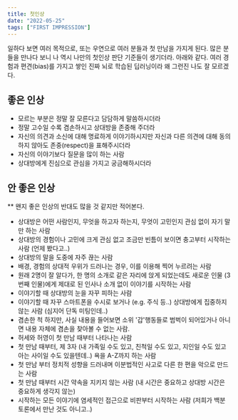 ```yaml
---
title: 첫인상
date: "2022-05-25"
tags: ["FIRST IMPRESSION"]
---
```

일하다 보면 여러 목적으로, 또는 우연으로 여러 분들과 첫 만남을 가지게 된다. 
많은 분들을 만나다 보니 나 역시 나만의 첫인상 판단 기준들이 생기더라. 아래와 같다. 
여러 경험과 편견(bias)를 가지고 쌓인 진짜 뇌로 학습된 딥러닝이라 왜 그런진 나도 잘 모르겠다. 

## 좋은 인상
- 모르는 부분은 정말 잘 모른다고 담담하게 말씀하시더라
- 정말 고수일 수록 겸손하시고 상대방을 존중해 주더라
- 자신의 의견과 소신에 대해 명료하게 이야기하시지만 자신과 다른 의견에 대해 동의하지 않아도 존중(respect)을 표해주시더라
- 자신의 이야기보다 질문을 많이 하는 사람
- 상대방에게 진심으로 관심을 가지고 궁금해하시더라

## 안 좋은 인상
** 왠지 좋은 인상의 반대도 많을 것 같지만 적어본다. 
- 상대방은 어떤 사람인지, 무엇을 하고자 하는지, 무엇이 고민인지 관심 없이 자기 말만 하는 사람
- 상대방의 경험이나 고민에 크게 관심 없고 조금만 빈틈이 보이면 충고부터 시작하는 사람 (언제 봤다고..)
- 상대방의 말을 도중에 자주 끊는 사람
- 배경, 경험의 상대적 우위가 드러나는 경우, 이를 이용해 찍어 누르려는 사람
- 원래 2명이 잘 알다가, 한 명의 소개로 같은 자리에 앉게 되었는데도 새로운 인물 (3번째 인물)에게 제대로 된 인사나 소개 없이 이야기를 시작하는 사람
- 이야기할 때 상대방의 눈을 자꾸 피하는 사람
- 이야기할 때 자꾸 스마트폰을 수시로 보거나 (e.g. 주식 등..) 상대방에게 집중하지 않는 사람 (심지어 단독 미팅인데..)
- 겸손한 척 하지만, 사실 내용을 들어보면 소위 '갑'행동들로 범벅이 되어있거나 아니면 내용 자체에 겸손을 찾아볼 수 없는 사람. 
- 허세와 허영이 첫 만남 때부터 나타나는 사람
- 첫 만남 때부터, 제 3자 (내 가족일 수도 있고, 친척일 수도 있고, 지인일 수도 있고 아는 사이일 수도 있을텐데..) 욕을 A-Z까지 하는 사람
- 첫 만남 부터 정치적 성향을 드러내며 이분법적인 사고로 다른 한 편을 악으로 만드는 사람
- 첫 만남 때부터 시간 약속을 지키지 않는 사람 (내 시간은 중요하고 상대방 시간은 중요하게 생각지 않는)
- 시작하는 모든 이야기에 염세적인 접근으로 비판부터 시작하는 사람 (저희가 백분 토론에서 만난 것도 아니고..)


